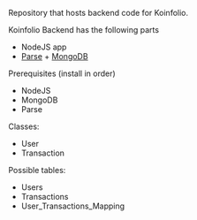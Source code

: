 Repository that hosts backend code for Koinfolio.

Koinfolio Backend has the following parts
* NodeJS app
* [Parse](http://parseplatform.org/) + [MongoDB](https://docs.mongodb.com/manual/administration/install-community/)

Prerequisites (install in order)
* NodeJS
* MongoDB
* Parse

Classes:
* User
* Transaction

Possible tables:
* Users
* Transactions
* User_Transactions_Mapping